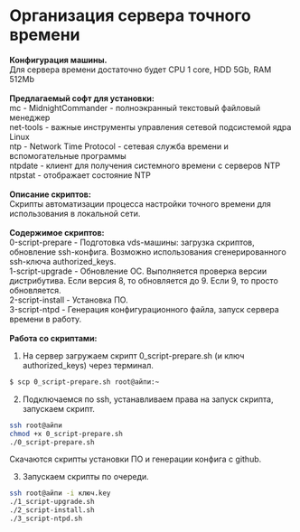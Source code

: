 # Организация сервера точного времени
**Конфигурация машины.**<br>
Для сервера времени достаточно будет CPU 1 core, HDD 5Gb, RAM 512Mb<br>
<br>
**Предлагаемый софт для установки:**<br>
mc - MidnightCommander - полноэкранный текстовый файловый менеджер<br>
net-tools - важные инструменты управления сетевой подсистемой ядра Linux<br>
ntp - Network Time Protocol - сетевая служба времени и вспомогательные программы<br>
ntpdate - клиент для получения системного времени с серверов NTP<br>
ntpstat - отображает состояние NTP<br>
<br>
**Описание скриптов:**<br>
Скрипты автоматизации процесса настройки точного времени для использования в локальной сети.<br>
<br>
**Содержимое скриптов:**<br>
0-script-prepare - Подготовка vds-машины: загрузка скриптов, обновление ssh-конфига. Возможно использования сгенерированного ssh-ключа authorized_keys.<br>
1-script-upgrade - Обновление ОС. Выполняется проверка версии дистрибутива. Если версия 8, то обновляется до 9. Если 9, то просто обновляется.<br>
2-script-install - Установка ПО.<br>
3-script-ntpd - Генерация конфигурационного файла, запуск сервера времени в работу.<br>
<br>
**Работа со скриптами:**
1. На сервер загружаем скрипт 0_script-prepare.sh (и ключ authorized_keys) через терминал.
```bash
$ scp 0_script-prepare.sh root@айпи:~
```
2. Подключаемся по ssh, устанавливаем права на запуск скрипта, запускаем скрипт.
```bash
ssh root@айпи
chmod +x 0_script-prepare.sh
./0_script-prepare.sh
```
Скачаются скрипты установки ПО и генерации конфига с github.

3. Запускаем скрипты по очереди.
```bash
ssh root@айпи -i ключ.key
./1_script-upgrade.sh
./2_script-install.sh
./3_script-ntpd.sh
```
